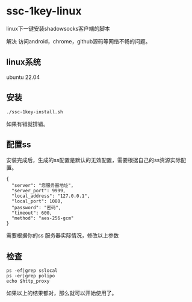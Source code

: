 # ssc-1key-linux
linux下一键安装shadowsocks客户端的脚本

解决 访问android，chrome，github源码等网络不畅的问题。

## linux系统
ubuntu 22.04

## 安装
`./ssc-1key-install.sh`

如果有错就排错。

## 配置ss
安装完成后，生成的ss配置是默认的无效配置，需要根据自己的ss资源实际配置。

```
{
  "server": "您服务器地址",
  "server_port": 9999,
  "local_address": "127.0.0.1",
  "local_port": 1080,
  "password": "密码",
  "timeout": 600,
  "method": "aes-256-gcm"
}
```
需要根据你的ss 服务器实际情况，修改以上参数

## 检查
```
ps -ef|grep sslocal
ps -er|grep polipo
echo $http_proxy
```
如果以上的结果都对，那么就可以开始使用了。
